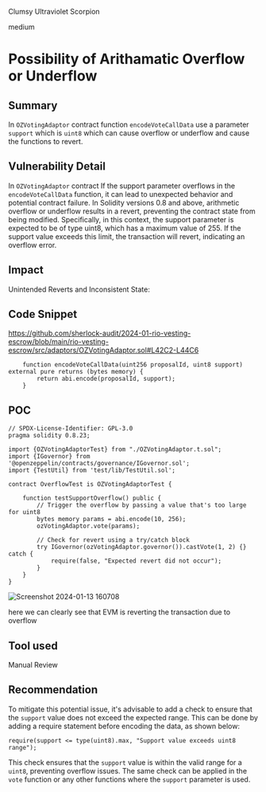 Clumsy Ultraviolet Scorpion

medium

# Possibility of Arithamatic Overflow or Underflow

## Summary
In `OZVotingAdaptor` contract  function `encodeVoteCallData`  use a parameter `support`  which is `uint8` which can cause overflow or underflow and cause the functions to revert.

## Vulnerability Detail
In `OZVotingAdaptor` contract  If the support parameter overflows in the `encodeVoteCallData` function, it can lead to unexpected behavior and potential contract failure. In Solidity versions 0.8 and above, arithmetic overflow or underflow results in a revert, preventing the contract state from being modified. Specifically, in this context, the support parameter is expected to be of type uint8, which has a maximum value of 255. If the support value exceeds this limit, the transaction will revert, indicating an overflow error.
## Impact
Unintended Reverts and Inconsistent State:

## Code Snippet
https://github.com/sherlock-audit/2024-01-rio-vesting-escrow/blob/main/rio-vesting-escrow/src/adaptors/OZVotingAdaptor.sol#L42C2-L44C6
```solidity
    function encodeVoteCallData(uint256 proposalId, uint8 support) external pure returns (bytes memory) {
        return abi.encode(proposalId, support);
    }  
```

## POC

```solidity 
// SPDX-License-Identifier: GPL-3.0
pragma solidity 0.8.23;

import {OZVotingAdaptorTest} from "./OZVotingAdaptor.t.sol";
import {IGovernor} from '@openzeppelin/contracts/governance/IGovernor.sol';
import {TestUtil} from 'test/lib/TestUtil.sol';

contract OverflowTest is OZVotingAdaptorTest {

    function testSupportOverflow() public {
        // Trigger the overflow by passing a value that's too large for uint8
        bytes memory params = abi.encode(10, 256);
        ozVotingAdaptor.vote(params);

        // Check for revert using a try/catch block
        try IGovernor(ozVotingAdaptor.governor()).castVote(1, 2) {} catch {
            require(false, "Expected revert did not occur");
        }
    }
}

```
![Screenshot 2024-01-13 160708](https://github.com/sherlock-audit/2024-01-rio-vesting-escrow-ybhumi/assets/121870630/5268bead-6933-4113-a179-94026b13288d)


here we can clearly see that EVM is reverting the transaction due to overflow


## Tool used

Manual Review

## Recommendation
To mitigate this potential issue, it's advisable to add a check to ensure that the `support` value does not exceed the expected range. This can be done by adding a require statement before encoding the data, as shown below:

```solidity
require(support <= type(uint8).max, "Support value exceeds uint8 range");
```
This check ensures that the `support` value is within the valid range for a `uint8`, preventing overflow issues. The same check can be applied in the `vote` function or any other functions where the `support` parameter is used.